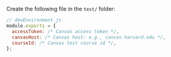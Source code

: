 Create the following file in the `test/` folder:

```js
// devEnvironment.js
module.exports = {
  accessToken: /* Canvas access token */,
  canvasHost: /* Canvas host: e.g., canvas.harvard.edu */,
  courseId: /* Canvas test course id */,
};
```
